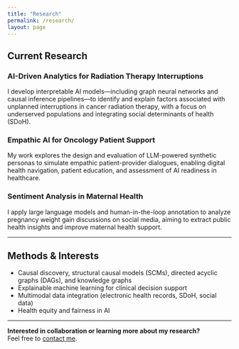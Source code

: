 ```yaml
---
title: "Research"
permalink: /research/
layout: page
---
```


## Current Research

### AI-Driven Analytics for Radiation Therapy Interruptions
I develop interpretable AI models—including graph neural networks and causal inference pipelines—to identify and explain factors associated with unplanned interruptions in cancer radiation therapy, with a focus on underserved populations and integrating social determinants of health (SDoH).

### Empathic AI for Oncology Patient Support
My work explores the design and evaluation of LLM-powered synthetic personas to simulate empathic patient-provider dialogues, enabling digital health navigation, patient education, and assessment of AI readiness in healthcare.

### Sentiment Analysis in Maternal Health
I apply large language models and human-in-the-loop annotation to analyze pregnancy weight gain discussions on social media, aiming to extract public health insights and improve maternal health support.

---

## Methods & Interests

- Causal discovery, structural causal models (SCMs), directed acyclic graphs (DAGs), and knowledge graphs
- Explainable machine learning for clinical decision support
- Multimodal data integration (electronic health records, SDoH, social data)
- Health equity and fairness in AI

---

**Interested in collaboration or learning more about my research?**  
Feel free to [contact me](mailto:mrashid7@uthsc.edu).
